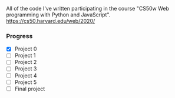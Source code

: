 All of the code I've written participating in the course "CS50w Web programming with Python and JavaScript".
<br>https://cs50.harvard.edu/web/2020/
<br>
### Progress ###
- [x] Project 0
- [ ] Project 1
- [ ] Project 2
- [ ] Project 3
- [ ] Project 4
- [ ] Project 5
- [ ] Final project
